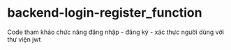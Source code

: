 ﻿# backend-login-register_function
Code tham khảo chức năng đăng nhập - đăng ký - xác thực người dùng với thư viện jwt
